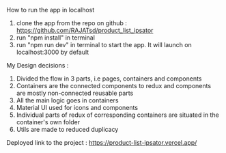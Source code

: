 How to run the app in localhost

1. clone the app from the repo on github : https://github.com/RAJATsd/product_list_ipsator
2. run "npm install" in terminal
3. run "npm run dev" in terminal to start the app. It will launch on localhost:3000 by default

My Design decisions :

1. Divided the flow in 3 parts, i.e pages, containers and components
2. Containers are the connected components to redux and components are mostly non-connected reusable parts
3. All the main logic goes in containers
4. Material UI used for icons and components
5. Individual parts of redux of corresponding containers are situated in the container's own folder
6. Utils are made to reduced duplicacy

Deployed link to the project : https://product-list-ipsator.vercel.app/
